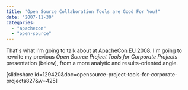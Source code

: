 ```yaml
---
title: "Open Source Collaboration Tools are Good For You!"
date: "2007-11-30"
categories: 
  - "apachecon"
  - "open-source"
---
```


That's what I'm going to talk about at [ApacheCon EU 2008](http://www.eu.apachecon.com/). I'm going to rewrite my previous _Open Source Project Tools for Corporate Projects_ presentation (below), from a more analytic and results-oriented angle.

\[slideshare id=129420&doc=opensource-project-tools-for-corporate-projects827&w=425\]
